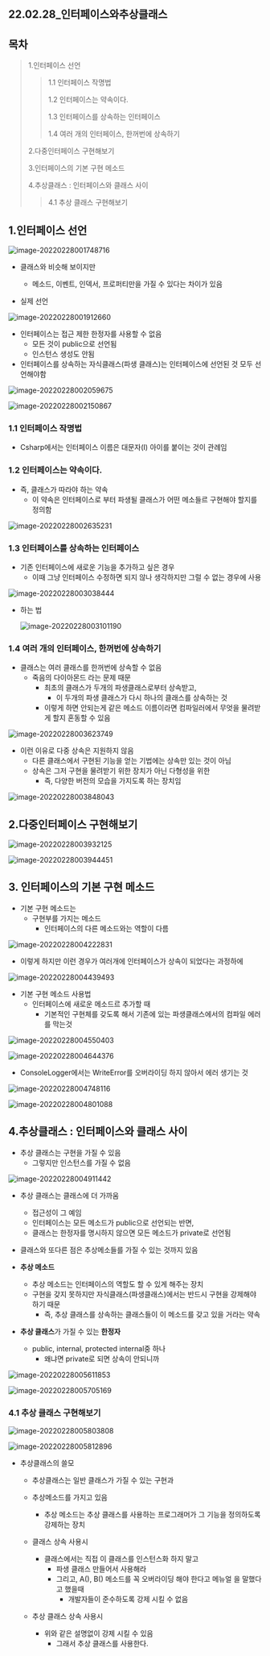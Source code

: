 ## 22.02.28_인터페이스와추상클래스

## 목차

> 1.인터페이스 선언
>
> > 1.1 인터페이스 작명법
> >
> > 1.2 인터페이스는 약속이다.
> >
> > 1.3 인터페이스를 상속하는 인터페이스
> >
> > 1.4 여러 개의 인터페이스, 한꺼번에 상속하기
>
> 2.다중인터페이스 구현해보기
>
> 3.인터페이스의 기본 구현 메소드
>
> 4.추상클래스 : 인터페이스와 클래스 사이
>
> > 4.1 추상 클래스 구현해보기

## 1.인터페이스 선언

![image-20220228001748716](22.02.28_인터페이스와추상클래스.assets/image-20220228001748716.png)

- 클래스와 비슷해 보이지만 
  - 메소드, 이벤트, 인덱서, 프로퍼티만을 가질 수 있다는 차이가 있음

- 실제 선언

![image-20220228001912660](22.02.28_인터페이스와추상클래스.assets/image-20220228001912660.png)

- 인터페이스는 접근 제한 한정자를 사용할 수 없음
  - 모든 것이 public으로 선언됨
  - 인스턴스 생성도 안됨
- 인터페이스를 상속하는 자식클래스(파생 클래스)는 인터페이스에 선언된 것 모두 선언해야함

![image-20220228002059675](22.02.28_인터페이스와추상클래스.assets/image-20220228002059675.png)

![image-20220228002150867](22.02.28_인터페이스와추상클래스.assets/image-20220228002150867.png)

### 1.1 인터페이스 작명법

- Csharp에서는 인터페이스 이름은 대문자(I) 아이를 붙이는 것이 관례임

### 1.2 인터페이스는 약속이다.

- 즉, 클래스가 따라야 하는 약속
  - 이 약속은 인터페이스로 부터 파생될 클래스가 어떤 메소들르 구현해야 할지를 정의함

![image-20220228002635231](22.02.28_인터페이스와추상클래스.assets/image-20220228002635231.png)

### 1.3 인터페이스를 상속하는 인터페이스

- 기존 인터페이스에 새로운 기능을 추가하고 싶은 경우
  - 이때 그냥 인터페이스 수정하면 되지 않나 생각하지만 그럴 수 없는 경우에 사용

![image-20220228003038444](22.02.28_인터페이스와추상클래스.assets/image-20220228003038444.png)

- 하는 법

  ![image-20220228003101190](22.02.28_인터페이스와추상클래스.assets/image-20220228003101190.png)

### 1.4 여러 개의 인터페이스, 한꺼번에 상속하기

- 클래스는 여러 클래스를 한꺼번에 상속할 수 없음
  - 죽음의 다이아몬드 라는 문제 때문
    - 최초의 클래스가 두개의 파생클래스로부터 상속받고,
      - 이 두개의 파생 클래스가 다시 하나의 클래스를 상속하는 것
    - 이렇게 하면 안되는게 같은 메소드 이름이라면 컴파일러에서 무엇을 물려받게 할지 혼동할 수 있음

![image-20220228003623749](22.02.28_인터페이스와추상클래스.assets/image-20220228003623749.png)

- 이런 이유로 다중 상속은 지원하지 않음
  - 다른 클래스에서 구현된 기능을 얻는 기법에는 상속만 있는 것이 아님
  - 상속은 그저 구현을 물려받기 위한 장치가 아닌 다형성을 위한 
    - 즉, 다양한 버전의 모습을 가지도록 하는 장치임

![image-20220228003848043](22.02.28_인터페이스와추상클래스.assets/image-20220228003848043.png)

## 2.다중인터페이스 구현해보기

![image-20220228003932125](22.02.28_인터페이스와추상클래스.assets/image-20220228003932125.png)

![image-20220228003944451](22.02.28_인터페이스와추상클래스.assets/image-20220228003944451.png)

## 3. 인터페이스의 기본 구현 메소드

- 기본 구현 메소드는 
  - 구현부를 가지는 메소드
    - 인터페이스의 다른 메소드와는 역할이 다름

![image-20220228004222831](22.02.28_인터페이스와추상클래스.assets/image-20220228004222831.png)

- 이렇게 하지만 이런 경우가 여러개에 인터페이스가 상속이 되었다는 과정하에

![image-20220228004439493](22.02.28_인터페이스와추상클래스.assets/image-20220228004439493.png)

- 기본 구현 메소드 사용법
  - 인터페이스에 새로운 메소드르 추가할 때
    - 기본적인 구현체를 갖도록 해서 기존에 있는 파생클래스에서의 컴파일 에러를 막는것

![image-20220228004550403](22.02.28_인터페이스와추상클래스.assets/image-20220228004550403.png)

![image-20220228004644376](22.02.28_인터페이스와추상클래스.assets/image-20220228004644376.png)

- ConsoleLogger에서는 WriteError를 오버라이딩 하지 않아서 에러 생기는 것

![image-20220228004748116](22.02.28_인터페이스와추상클래스.assets/image-20220228004748116.png)

![image-20220228004801088](22.02.28_인터페이스와추상클래스.assets/image-20220228004801088.png)

## 4.추상클래스 : 인터페이스와 클래스 사이

- 추상 클래스는 구현을 가질 수 있음
  - 그렇지만 인스턴스를 가질 수 없음

![image-20220228004911442](22.02.28_인터페이스와추상클래스.assets/image-20220228004911442.png)

- 추상 클래스는 클래스에 더 가까움
  - 접근성이 그 예임
  - 인터페이스는 모든 메소드가 public으로 선언되는 반면,
  - 클래스는 한정자를 명시하지 않으면 모든 메소드가 private로 선언됨
- 클래스와 또다른 점은 추상메소들를 가질 수 있는 것까지 있음

- **추상 메소드**
  - 추상 메소드는 인터페이스의 역할도 할 수 있게 해주는 장치
  - 구현을 갖지 못하지만 자식클래스(파생클래스)에서는 반드시 구현을 강제해야하기 때문
    - 즉, 추상 클래스를 상속하는 클래스들이 이 메소드를 갖고 있을 거라는 약속
- **추상 클래스**가 가질 수 있는 **한정자**
  - public, internal, protected internal중 하나
    - 왜냐면 private로 되면 상속이 안되니까 

![image-20220228005611853](22.02.28_인터페이스와추상클래스.assets/image-20220228005611853.png)

![image-20220228005705169](22.02.28_인터페이스와추상클래스.assets/image-20220228005705169.png)

### 4.1 추상 클래스 구현해보기

![image-20220228005803808](22.02.28_인터페이스와추상클래스.assets/image-20220228005803808.png)

![image-20220228005812896](22.02.28_인터페이스와추상클래스.assets/image-20220228005812896.png)

- 추상클래스의 쓸모

  - 추상클래스는 일반 클래스가 가질 수 있는 구현과
  - 추상메소드를 가지고 있음
    - 추상 메소드는 추상 클래스를 사용하는 프로그래머가 그 기능을 정의하도록 강제하는 장치

  - 클래스 상속 사용시
    - 클래스에서는 직접 이 클래스를 인스턴스화 하지 말고 
      - 파생 클래스 만들어서 사용해라 
      - 그리고, A(), B() 메소드를 꼭 오버라이딩 해야 한다고 메뉴얼 을 말했다고 했을때
        - 개발자들이 준수하도록 강제 시킬 수 없음

  - 추상 클래스 상속 사용시
    - 위와 같은 설명없이 강제 시킬 수 있음
      - 그래서 추상 클래스를 사용한다.

